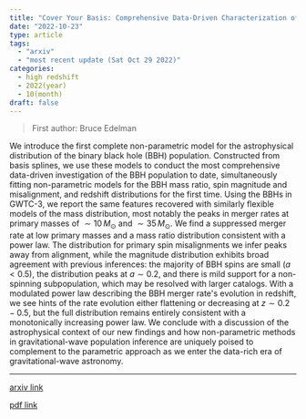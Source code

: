 ```yaml
---
title: "Cover Your Basis: Comprehensive Data-Driven Characterization of the Binary Black Hole Population"
date: "2022-10-23"
type: article
tags:
  - "arxiv"
  - "most recent update (Sat Oct 29 2022)"
categories:
  - high redshift
  - 2022(year)
  - 10(month)
draft: false
---
```


> First author: Bruce Edelman

 We introduce the first complete non-parametric model for the astrophysical
distribution of the binary black hole (BBH) population. Constructed from basis
splines, we use these models to conduct the most comprehensive data-driven
investigation of the BBH population to date, simultaneously fitting
non-parametric models for the BBH mass ratio, spin magnitude and misalignment,
and redshift distributions for the first time. Using the BBHs in GWTC-3, we
report the same features recovered with similarly flexible models of the mass
distribution, most notably the peaks in merger rates at primary masses of
${\sim}10\,M_\odot$ and ${\sim}35\,M_\odot$. We find a suppressed merger rate
at low primary masses and a mass ratio distribution consistent with a power
law. The distribution for primary spin misalignments we infer peaks away from
alignment, while the magnitude distribution exhibits broad agreement with
previous inferences: the majority of BBH spins are small ($a<0.5$), the
distribution peaks at $a\sim0.2$, and there is mild support for a non-spinning
subpopulation, which may be resolved with larger catalogs. With a modulated
power law describing the BBH merger rate's evolution in redshift, we see hints
of the rate evolution either flattening or decreasing at $z\sim0.2-0.5$, but
the full distribution remains entirely consistent with a monotonically
increasing power law. We conclude with a discussion of the astrophysical
context of our new findings and how non-parametric methods in
gravitational-wave population inference are uniquely poised to complement to
the parametric approach as we enter the data-rich era of gravitational-wave
astronomy.

---
[arxiv link](http://arxiv.org/abs/2210.12834v1)

[pdf link](http://arxiv.org/pdf/2210.12834v1)